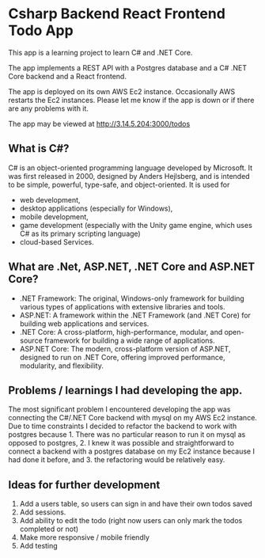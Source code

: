# Csharp Backend React Frontend Todo App

This app is a learning project to learn C# and .NET Core.

The app implements a REST API with a Postgres database and a C# .NET Core backend and a React frontend.

The app is deployed on its own AWS Ec2 instance. Occasionally AWS restarts the Ec2 instances. Please let me know if the app is down or if there are any problems with it. 

The app may be viewed at http://3.14.5.204:3000/todos

## What is C#?
C# is an object-oriented programming language developed by Microsoft. It was first released in 2000, designed by Anders Hejlsberg, and is intended to be simple, powerful, type-safe, and object-oriented. It is used for 
* web development, 
* desktop applications (especially for Windows), 
* mobile development, 
* game development (especially with the Unity game engine, which uses C# as its primary scripting language)
* cloud-based Services.

## What are .Net, ASP.NET, .NET Core and ASP.NET Core?

* .NET Framework: The original, Windows-only framework for building various types of applications with extensive libraries and tools.
* ASP.NET: A framework within the .NET Framework (and .NET Core) for building web applications and services.
* .NET Core: A cross-platform, high-performance, modular, and open-source framework for building a wide range of applications.
* ASP.NET Core: The modern, cross-platform version of ASP.NET, designed to run on .NET Core, offering improved performance, modularity, and flexibility. 

## Problems / learnings I had developing the app.

The most significant problem I encountered developing the app was connecting the C#/.NET Core backend with mysql on my AWS Ec2 instance. Due to time constraints I decided to refactor the backend to work with postgres because 1. There was no particular reason to run it on mysql as opposed to postgres, 2. I knew it was possible and straightforward to connect a backend with a postgres database on my Ec2 instance because I had done it before, and 3. the refactoring would be relatively easy. 

## Ideas for further development

1. Add a users table, so users can sign in and have their own todos saved
2. Add sessions.
3. Add ability to edit the todo (right now users can only mark the todos completed or not)
4. Make more responsive / mobile friendly
5. Add testing